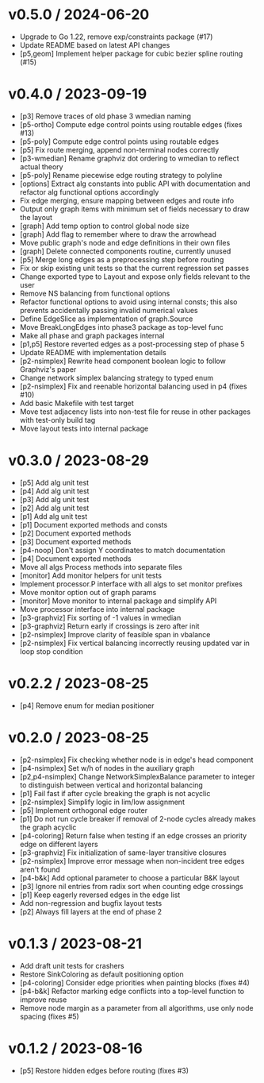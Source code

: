 
v0.5.0 / 2024-06-20
==================

  * Upgrade to Go 1.22, remove exp/constraints package (#17)
  * Update README based on latest API changes
  * [p5,geom] Implement helper package for cubic bezier spline routing (#15)

v0.4.0 / 2023-09-19
==================

  * [p3] Remove traces of old phase 3 wmedian naming
  * [p5-ortho] Compute edge control points using routable edges (fixes #13)
  * [p5-poly] Compute edge control points using routable edges
  * [p5] Fix route merging, append non-terminal nodes correctly
  * [p3-wmedian] Rename graphviz dot ordering to wmedian to reflect actual theory
  * [p5-poly] Rename piecewise edge routing strategy to polyline
  * [options] Extract alg constants into public API with documentation and refactor alg functional options accordingly
  * Fix edge merging, ensure mapping between edges and route info
  * Output only graph items with minimum set of fields necessary to draw the layout
  * [graph] Add temp option to control global node size
  * [graph] Add flag to remember where to draw the arrowhead
  * Move public graph's node and edge definitions in their own files
  * [graph] Delete connected components routine, currently unused
  * [p5] Merge long edges as a preprocessing step before routing
  * Fix or skip existing unit tests so that the current regression set passes
  * Change exported type to Layout and expose only fields relevant to the user
  * Remove NS balancing from functional options
  * Refactor functional options to avoid using internal consts; this also prevents accidentally passing invalid numerical values
  * Define EdgeSlice as implementation of graph.Source
  * Move BreakLongEdges into phase3 package as top-level func
  * Make all phase and graph packages internal
  * [p1,p5] Restore reverted edges as a post-processing step of phase 5
  * Update README with implementation details
  * [p2-nsimplex] Rewrite head component boolean logic to follow Graphviz's paper
  * Change network simplex balancing strategy to typed enum
  * [p2-nsimplex] Fix and reenable horizontal balancing used in p4 (fixes #10)
  * Add basic Makefile with test target
  * Move test adjacency lists into non-test file for reuse in other packages with test-only build tag
  * Move layout tests into internal package

v0.3.0 / 2023-08-29
==================

  * [p5] Add alg unit test
  * [p4] Add alg unit test
  * [p3] Add alg unit test
  * [p2] Add alg unit test
  * [p1] Add alg unit test
  * [p1] Document exported methods and consts
  * [p2] Document exported methods
  * [p3] Document exported methods
  * [p4-noop] Don't assign Y coordinates to match documentation
  * [p4] Document exported methods
  * Move all algs Process methods into separate files
  * [monitor] Add monitor helpers for unit tests
  * Implement processor.P interface with all algs to set monitor prefixes
  * Move monitor option out of graph params
  * [monitor] Move monitor to internal package and simplify API
  * Move processor interface into internal package
  * [p3-graphviz] Fix sorting of -1 values in wmedian
  * [p3-graphviz] Return early if crossings is zero after init
  * [p2-nsimplex] Improve clarity of feasible span in vbalance
  * [p2-nsimplex] Fix vertical balancing incorrectly reusing updated var in loop stop condition

v0.2.2 / 2023-08-25
==================

  * [p4] Remove enum for median positioner

v0.2.0 / 2023-08-25
==================

  * [p2-nsimplex] Fix checking whether node is in edge's head component
  * [p4-nsimplex] Set w/h of nodes in the auxiliary graph
  * [p2,p4-nsimplex] Change NetworkSimplexBalance parameter to integer to distinguish between vertical and horizontal balancing
  * [p1] Fail fast if after cycle breaking the graph is not acyclic
  * [p2-nsimplex] Simplify logic in lim/low assignment
  * [p5] Implement orthogonal edge router
  * [p1] Do not run cycle breaker if removal of 2-node cycles already makes the graph acyclic
  * [p4-coloring] Return false when testing if an edge crosses an priority edge on different layers
  * [p3-graphviz] Fix initialization of same-layer transitive closures
  * [p2-nsimplex] Improve error message when non-incident tree edges aren't found
  * [p4-b&k] Add optional parameter to choose a particular B&K layout
  * [p3] Ignore nil entries from radix sort when counting edge crossings
  * [p1] Keep eagerly reversed edges in the edge list
  * Add non-regression and bugfix layout tests
  * [p2] Always fill layers at the end of phase 2

v0.1.3 / 2023-08-21
==================

  * Add draft unit tests for crashers
  * Restore SinkColoring as default positioning option
  * [p4-coloring] Consider edge priorities when painting blocks (fixes #4)
  * [p4-b&k] Refactor marking edge conflicts into a top-level function to improve reuse
  * Remove node margin as a parameter from all algorithms, use only node spacing (fixes #5)

v0.1.2 / 2023-08-16
==================

  * [p5] Restore hidden edges before routing (fixes #3)
